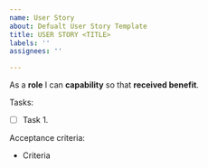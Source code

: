 ```yaml
---
name: User Story
about: Defualt User Story Template
title: USER STORY <TITLE>
labels: ''
assignees: ''

---
```


As a **role** I can **capability** so that **received benefit**.

Tasks:
- [ ] Task 1.

Acceptance criteria:
- Criteria
